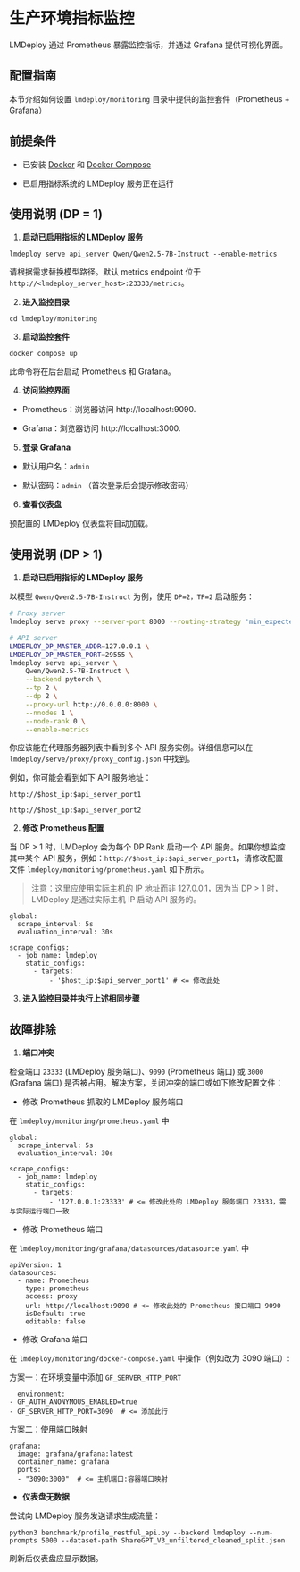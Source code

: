 # 生产环境指标监控

LMDeploy 通过 Prometheus 暴露监控指标，并通过 Grafana 提供可视化界面。

## 配置指南

本节介绍如何设置 `lmdeploy/monitoring` 目录中提供的监控套件（Prometheus + Grafana）

## 前提条件

- 已安装 [Docker](https://docs.docker.com/engine/install/) 和 [Docker Compose](https://docs.docker.com/compose/install/)

- 已启用指标系统的 LMDeploy 服务正在运行

## 使用说明 (DP = 1)

1. **启动已启用指标的 LMDeploy 服务**

```
lmdeploy serve api_server Qwen/Qwen2.5-7B-Instruct --enable-metrics
```

请根据需求替换模型路径。默认 metrics endpoint 位于 `http://<lmdeploy_server_host>:23333/metrics`。

2. **进入监控目录**

```
cd lmdeploy/monitoring
```

3. **启动监控套件**

```
docker compose up
```

此命令将在后台启动 Prometheus 和 Grafana。

4. **访问监控界面**

- Prometheus：浏览器访问 http://localhost:9090.

- Grafana：浏览器访问 http://localhost:3000.

5. **登录 Grafana**

- 默认用户名：`admin`

- 默认密码：`admin` （首次登录后会提示修改密码）

6. **查看仪表盘**

预配置的 LMDeploy 仪表盘将自动加载。

## 使用说明 (DP > 1)

1. **启动已启用指标的 LMDeploy 服务**

以模型 `Qwen/Qwen2.5-7B-Instruct` 为例，使用 `DP=2，TP=2` 启动服务：

```bash
# Proxy server
lmdeploy serve proxy --server-port 8000 --routing-strategy 'min_expected_latency' --serving-strategy Hybrid --log-level INFO

# API server
LMDEPLOY_DP_MASTER_ADDR=127.0.0.1 \
LMDEPLOY_DP_MASTER_PORT=29555 \
lmdeploy serve api_server \
    Qwen/Qwen2.5-7B-Instruct \
    --backend pytorch \
    --tp 2 \
    --dp 2 \
    --proxy-url http://0.0.0.0:8000 \
    --nnodes 1 \
    --node-rank 0 \
    --enable-metrics
```

你应该能在代理服务器列表中看到多个 API 服务实例。详细信息可以在 `lmdeploy/serve/proxy/proxy_config.json` 中找到。

例如，你可能会看到如下 API 服务地址：

```
http://$host_ip:$api_server_port1

http://$host_ip:$api_server_port2
```

2. **修改 Prometheus 配置**

当 DP > 1 时，LMDeploy 会为每个 DP Rank 启动一个 API 服务。如果你想监控其中某个 API 服务，例如：`http://$host_ip:$api_server_port1`，请修改配置文件 `lmdeploy/monitoring/prometheus.yaml` 如下所示。

> 注意：这里应使用实际主机的 IP 地址而非 127.0.0.1，因为当 DP > 1 时，LMDeploy 是通过实际主机 IP 启动 API 服务的。

```
global:
  scrape_interval: 5s
  evaluation_interval: 30s

scrape_configs:
  - job_name: lmdeploy
    static_configs:
      - targets:
          - '$host_ip:$api_server_port1' # <= 修改此处
```

3. **进入监控目录并执行上述相同步骤**

## 故障排除

1. **端口冲突**

检查端口 `23333` (LMDeploy 服务端口)、`9090` (Prometheus 端口) 或 `3000` (Grafana 端口) 是否被占用。解决方案，关闭冲突的端口或如下修改配置文件：

- 修改 Prometheus 抓取的 LMDeploy 服务端口

在 `lmdeploy/monitoring/prometheus.yaml` 中

```
global:
  scrape_interval: 5s
  evaluation_interval: 30s

scrape_configs:
  - job_name: lmdeploy
    static_configs:
      - targets:
          - '127.0.0.1:23333' # <= 修改此处的 LMDeploy 服务端口 23333，需与实际运行端口一致
```

- 修改 Prometheus 端口

在 `lmdeploy/monitoring/grafana/datasources/datasource.yaml` 中

```
apiVersion: 1
datasources:
  - name: Prometheus
    type: prometheus
    access: proxy
    url: http://localhost:9090 # <= 修改此处的 Prometheus 接口端口 9090
    isDefault: true
    editable: false
```

- 修改 Grafana 端口

在 `lmdeploy/monitoring/docker-compose.yaml` 中操作（例如改为 3090 端口）:

方案一：在环境变量中添加 `GF_SERVER_HTTP_PORT`

```
  environment:
- GF_AUTH_ANONYMOUS_ENABLED=true
- GF_SERVER_HTTP_PORT=3090  # <= 添加此行
```

方案二：使用端口映射

```
grafana:
  image: grafana/grafana:latest
  container_name: grafana
  ports:
  - "3090:3000"  # <= 主机端口:容器端口映射
```

- **仪表盘无数据**

尝试向 LMDeploy 服务发送请求生成流量：

```
python3 benchmark/profile_restful_api.py --backend lmdeploy --num-prompts 5000 --dataset-path ShareGPT_V3_unfiltered_cleaned_split.json
```

刷新后仪表盘应显示数据。
